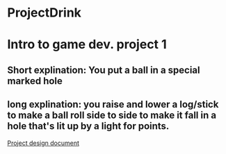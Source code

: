 # ProjectDrink
# Intro to game dev. project 1
## Short explination: You put a ball in a special marked hole
## long explination: you raise and lower a log/stick to make a ball roll side to side to make it fall in a hole that's lit up by a light for points.
[Project design document](https://github.com/Melittlecrazy/ProjectDrink/blob/master/Documentation/DesignDocument.md)
